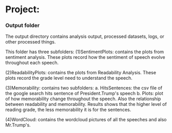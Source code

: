 # Project: 
### Output folder

The output directory contains analysis output, processed datasets, logs, or other processed things.

This folder has three subfolders: 
(1)SentimentPlots: contains the plots from sentiment analysis. These plots record how the sentiment of speech evolve throughout each speech.

(2)ReadabilityPlots: contains the plots from Readability Analysis. These plots record the grade level need to understand the speech.

(3)Memorability: contains two subfolders:
a. HitsSentences: the csv file of the google search hits sentence of President.Trump's speech
b. Plots: plot of how memorability change throughout the speech. Also the relationship between readability and memorability. Results shows that the higher level of reading grade, the less memorability it is for the sentences. 

(4)WordCloud: contains the wordcloud pictures of all the speeches and also Mr.Trump's.

